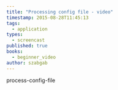 ```yaml
---
title: "Processing config file - video"
timestamp: 2015-08-28T11:45:13
tags:
  - application
types:
  - screencast
published: true
books:
  - beginner_video
author: szabgab
---
```



process-config-file


<slidecast file="beginner-perl/process-config-file" youtube="JDSX2YM5WuA" />
